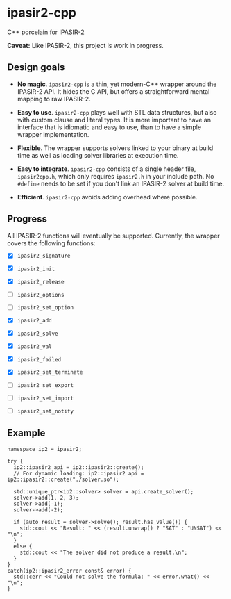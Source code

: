# ipasir2-cpp

C++ porcelain for IPASIR-2


**Caveat:** Like IPASIR-2, this project is work in progress.



## Design goals

- **No magic**. `ipasir2-cpp` is a thin, yet modern-C++ wrapper around the IPASIR-2 API. It hides the C API, but offers a straightforward mental mapping to raw IPASIR-2.

- **Easy to use**. `ipasir2-cpp` plays well with STL data structures, but also with custom clause and literal types. It
is more important to have an interface that is idiomatic and easy to use, than to have a simple wrapper implementation.

- **Flexible**. The wrapper supports solvers linked to your binary at build time as well as loading solver libraries at execution time.

- **Easy to integrate**. `ipasir2-cpp` consists of a single header file, `ipasir2cpp.h`, which only requires `ipasir2.h` in your include path. No `#define` needs to be set if you don't link an IPASIR-2 solver at build time.

- **Efficient**. `ipasir2-cpp` avoids adding overhead where possible.



## Progress

All IPASIR-2 functions will eventually be supported. Currently, the wrapper covers the
following functions:

 - [x] `ipasir2_signature`
 - [x] `ipasir2_init`
 - [x] `ipasir2_release`
 - [ ] `ipasir2_options`
 - [ ] `ipasir2_set_option`
 - [x] `ipasir2_add`
 - [x] `ipasir2_solve`
 - [x] `ipasir2_val`
 - [x] `ipasir2_failed`
 - [x] `ipasir2_set_terminate`
 - [ ] `ipasir2_set_export`
 - [ ] `ipasir2_set_import`
 - [ ] `ipasir2_set_notify`



## Example

```
namespace ip2 = ipasir2;

try {
  ip2::ipasir2 api = ip2::ipasir2::create();
  // For dynamic loading: ip2::ipasir2 api = ip2::ipasir2::create("./solver.so");

  std::unique_ptr<ip2::solver> solver = api.create_solver();
  solver->add(1, 2, 3);
  solver->add(-1);
  solver->add(-2);

  if (auto result = solver->solve(); result.has_value()) {
    std::cout << "Result: " << (result.unwrap() ? "SAT" : "UNSAT") << "\n";
  }
  else {
    std::cout << "The solver did not produce a result.\n";
  }
}
catch(ip2::ipasir2_error const& error) {
  std::cerr << "Could not solve the formula: " << error.what() << "\n";
}
```


